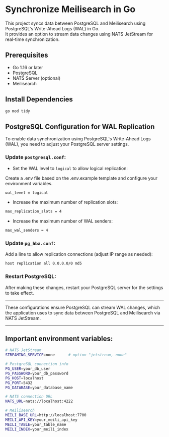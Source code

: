 # Synchronize Meilisearch in Go

This project syncs data between PostgreSQL and Meilisearch using PostgreSQL's Write-Ahead Logs (WAL) in Go.  
It provides an option to stream data changes using NATS JetStream for real-time synchronization.

## Prerequisites

- Go 1.16 or later
- PostgreSQL
- NATS Server (optional)
- Meilisearch

## Install Dependencies

```sh
go mod tidy
```

## PostgreSQL Configuration for WAL Replication

To enable data synchronization using PostgreSQL's Write-Ahead Logs (WAL), you need to adjust your PostgreSQL server settings.

### Update `postgresql.conf`:

- Set the WAL level to `logical` to allow logical replication:

Create a .env file based on the .env.example template and configure your environment variables.

```sh
wal_level = logical
```

- Increase the maximum number of replication slots:

```sh
max_replication_slots = 4
```

- Increase the maximum number of WAL senders:

```sh
max_wal_senders = 4
```

### Update `pg_hba.conf`:

Add a line to allow replication connections (adjust IP range as needed):

```sh
host replication all 0.0.0.0/0 md5
```

### Restart PostgreSQL:

After making these changes, restart your PostgreSQL server for the settings to take effect.

---

These configurations ensure PostgreSQL can stream WAL changes, which the application uses to sync data between PostgreSQL and Meilisearch via NATS JetStream.

---

## Important environment variables:

```sh
# NATS JetStream
STREAMING_SERVICE=none      # option "jetstream, none"

# PostgreSQL connection info
PG_USER=your_db_user
PG_PASSWORD=your_db_password
PG_HOST=localhost
PG_PORT=5432
PG_DATABASE=your_database_name

# NATS connection URL
NATS_URL=nats://localhost:4222

# Meilisearch
MEILI_BASE_URL=http://localhost:7700
MEILI_API_KEY=your_meili_api_key
MEILI_TABLE=your_table_name
MEILI_INDEX=your_meili_index

```
